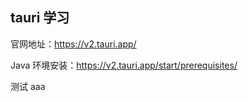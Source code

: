 ## tauri 学习

官网地址：https://v2.tauri.app/

Java 环境安装：https://v2.tauri.app/start/prerequisites/

测试 aaa
